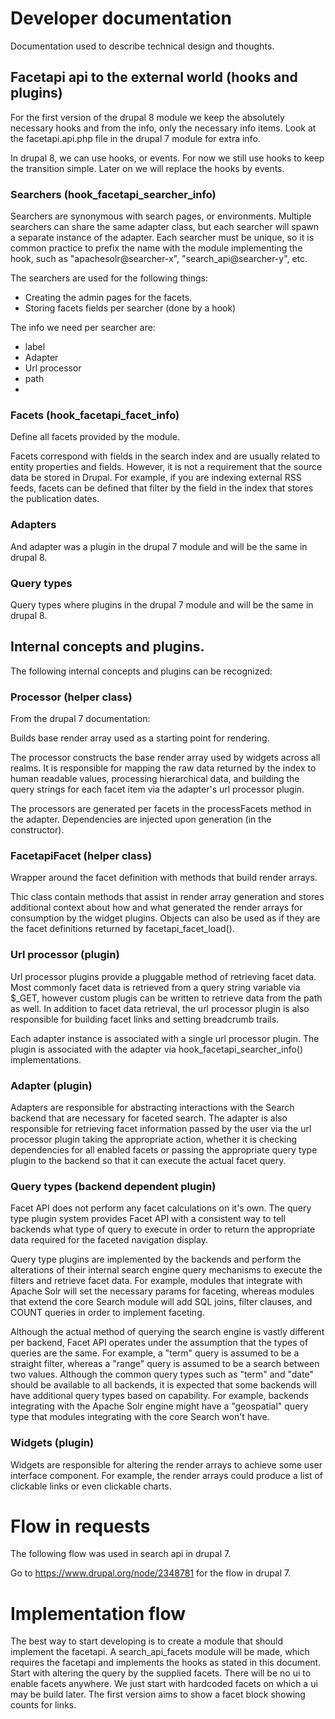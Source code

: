 # Developer documentation

Documentation used to describe technical design and thoughts.

## Facetapi api to the external world (hooks and plugins)

For the first version of the drupal 8 module we keep the absolutely necessary hooks
and from the info, only the necessary info items.
Look at the facetapi.api.php file in the drupal 7 module for extra info.

In drupal 8, we can use hooks, or events. 
For now we still use hooks to keep the transition simple.
Later on we will replace the hooks by events.

### Searchers (hook_facetapi_searcher_info)

Searchers are synonymous with search pages, or environments. Multiple
searchers can share the same adapter class, but each searcher will spawn a
separate instance of the adapter. Each searcher must be unique, so it is
common practice to prefix the name with the module implementing the hook,
such as "apachesolr@searcher-x", "search_api@searcher-y", etc.

The searchers are used for the following things: 

- Creating the admin pages for the facets.
- Storing facets fields per searcher (done by a hook)

The info we need per searcher are:

- label
- Adapter
- Url processor
- path
- 

### Facets (hook_facetapi_facet_info)

Define all facets provided by the module.

Facets correspond with fields in the search index and are usually related to
entity properties and fields. However, it is not a requirement that the
source data be stored in Drupal. For example, if you are indexing external
RSS feeds, facets can be defined that filter by the field in the index that
stores the publication dates.

### Adapters

And adapter was a plugin in the drupal 7 module and will be the same in drupal 8.

### Query types

Query types where plugins in the drupal 7 module and will be the same in drupal 8.

## Internal concepts and plugins.

The following internal concepts and plugins can be recognized:

### Processor (helper class)

From the drupal 7 documentation:

Builds base render array used as a starting point for rendering.

The processor constructs the base render array used by widgets across all
realms. It is responsible for mapping the raw data returned by the index to
human readable values, processing hierarchical data, and building the query
strings for each facet item via the adapter's url processor plugin.

The processors are generated per facets in the processFacets method in the adapter.
Dependencies are injected upon generation (in the constructor).

### FacetapiFacet (helper class)

Wrapper around the facet definition with methods that build render arrays.

Thic class contain methods that assist in render array generation and stores
additional context about how and what generated the render arrays for
consumption by the widget plugins. Objects can also be used as if they are
the facet definitions returned by facetapi_facet_load().

### Url processor (plugin)

Url processor plugins provide a pluggable method of retrieving facet data.
Most commonly facet data is retrieved from a query string variable via $_GET,
however custom plugis can be written to retrieve data from the path as well.
In addition to facet data retrieval, the url processor plugin is also
responsible for building facet links and setting breadcrumb trails.

Each adapter instance is associated with a single url processor plugin. The
plugin is associated with the adapter via hook_facetapi_searcher_info()
implementations.

### Adapter (plugin)

Adapters are responsible for abstracting interactions with the Search backend
that are necessary for faceted search. The adapter is also responsible for
retrieving facet information passed by the user via the url processor plugin
taking the appropriate action, whether it is checking dependencies for all
enabled facets or passing the appropriate query type plugin to the backend
so that it can execute the actual facet query.

### Query types (backend dependent plugin)

Facet API does not perform any facet calculations on it's own. The query type
plugin system provides Facet API with a consistent way to tell backends what
type of query to execute in order to return the appropriate data required
for the faceted navigation display.

Query type plugins are implemented by the backends and perform the
alterations of their internal search engine query mechanisms to execute the
filters and retrieve facet data. For example, modules that integrate with
Apache Solr will set the necessary params for faceting, whereas modules that
extend the core Search module will add SQL joins, filter clauses, and COUNT
queries in order to implement faceting.

Although the actual method of querying the search engine is vastly different
per backend, Facet API operates under the assumption that the types of
queries are the same. For example, a "term" query is assumed to be a straight
filter, whereas a "range" query is assumed to be a search between two values.
Although the common query types such as "term" and "date" should be available
to all backends, it is expected that some backends will have additional query
types based on capability. For example, backends integrating with the Apache
Solr engine might have a "geospatial" query type that modules integrating
with the core Search won't have.

### Widgets (plugin)

Widgets are responsible for altering the render arrays to achieve some user
interface component. For example, the render arrays could produce a list of
clickable links or even clickable charts.

# Flow in requests

The following flow was used in search api in drupal 7.

Go to https://www.drupal.org/node/2348781 for the flow in drupal 7.

# Implementation flow

The best way to start developing is to create a  module that should implement
the facetapi. 
A search_api_facets module will be made, which requires the facetapi and implements
the hooks as stated in this document. Start with altering the query by the supplied facets.
There will be no ui to enable facets anywhere. We just start with hardcoded facets on
which a ui may be build later.
The first version aims to show a facet block showing counts for links.